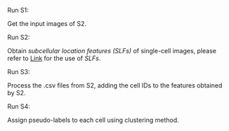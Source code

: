 Run S1:

Get the input images of S2. 

Run S2:

Obtain *subcellular location features (SLFs)* of single-cell images, please refer to [Link](https://github.com/CellProfiling/FeatureExtraction) for the use of *SLFs*. 

Run S3:

Process the .csv files from S2, adding the cell IDs to the features obtained by S2.


Run S4:

Assign pseudo-labels to each cell using clustering method.
